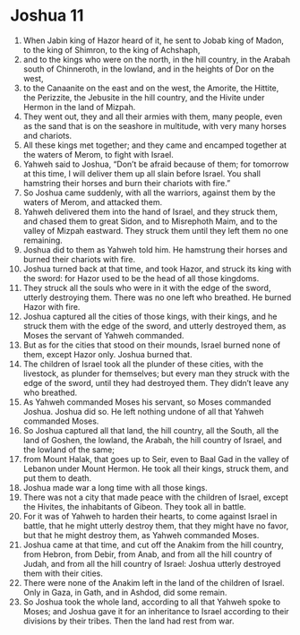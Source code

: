 ﻿
# Joshua 11
1. When Jabin king of Hazor heard of it, he sent to Jobab king of Madon, to the king of Shimron, to the king of Achshaph, 
2. and to the kings who were on the north, in the hill country, in the Arabah south of Chinneroth, in the lowland, and in the heights of Dor on the west, 
3. to the Canaanite on the east and on the west, the Amorite, the Hittite, the Perizzite, the Jebusite in the hill country, and the Hivite under Hermon in the land of Mizpah. 
4. They went out, they and all their armies with them, many people, even as the sand that is on the seashore in multitude, with very many horses and chariots. 
5. All these kings met together; and they came and encamped together at the waters of Merom, to fight with Israel. 
6. Yahweh said to Joshua, “Don’t be afraid because of them; for tomorrow at this time, I will deliver them up all slain before Israel. You shall hamstring their horses and burn their chariots with fire.” 
7. So Joshua came suddenly, with all the warriors, against them by the waters of Merom, and attacked them. 
8. Yahweh delivered them into the hand of Israel, and they struck them, and chased them to great Sidon, and to Misrephoth Maim, and to the valley of Mizpah eastward. They struck them until they left them no one remaining. 
9. Joshua did to them as Yahweh told him. He hamstrung their horses and burned their chariots with fire. 
10. Joshua turned back at that time, and took Hazor, and struck its king with the sword: for Hazor used to be the head of all those kingdoms. 
11. They struck all the souls who were in it with the edge of the sword, utterly destroying them. There was no one left who breathed. He burned Hazor with fire. 
12. Joshua captured all the cities of those kings, with their kings, and he struck them with the edge of the sword, and utterly destroyed them, as Moses the servant of Yahweh commanded. 
13. But as for the cities that stood on their mounds, Israel burned none of them, except Hazor only. Joshua burned that. 
14. The children of Israel took all the plunder of these cities, with the livestock, as plunder for themselves; but every man they struck with the edge of the sword, until they had destroyed them. They didn’t leave any who breathed. 
15. As Yahweh commanded Moses his servant, so Moses commanded Joshua. Joshua did so. He left nothing undone of all that Yahweh commanded Moses. 
16. So Joshua captured all that land, the hill country, all the South, all the land of Goshen, the lowland, the Arabah, the hill country of Israel, and the lowland of the same; 
17. from Mount Halak, that goes up to Seir, even to Baal Gad in the valley of Lebanon under Mount Hermon. He took all their kings, struck them, and put them to death. 
18. Joshua made war a long time with all those kings. 
19. There was not a city that made peace with the children of Israel, except the Hivites, the inhabitants of Gibeon. They took all in battle. 
20. For it was of Yahweh to harden their hearts, to come against Israel in battle, that he might utterly destroy them, that they might have no favor, but that he might destroy them, as Yahweh commanded Moses. 
21. Joshua came at that time, and cut off the Anakim from the hill country, from Hebron, from Debir, from Anab, and from all the hill country of Judah, and from all the hill country of Israel: Joshua utterly destroyed them with their cities. 
22. There were none of the Anakim left in the land of the children of Israel. Only in Gaza, in Gath, and in Ashdod, did some remain. 
23. So Joshua took the whole land, according to all that Yahweh spoke to Moses; and Joshua gave it for an inheritance to Israel according to their divisions by their tribes. Then the land had rest from war. 
